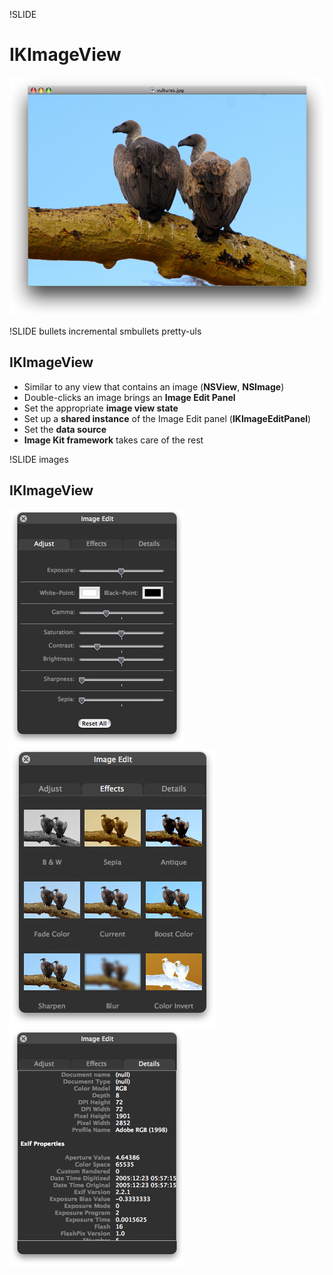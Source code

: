 !SLIDE 
# IKImageView #

![IKImageView](plain_view.jpg)

!SLIDE bullets incremental smbullets pretty-uls
## IKImageView ##

- Similar to any view that contains an image (**NSView**, **NSImage**)
- Double-clicks an image brings an **Image Edit Panel**
- Set the appropriate **image view state**
- Set up a **shared instance** of the Image Edit panel (**IKImageEditPanel**)
- Set the **data source**
- **Image Kit framework** takes care of the rest

!SLIDE images
## IKImageView ##

![Adjust](adjustpane.jpg)
![Effects](effectspane.jpg)
![Details](detailspane1.jpg)
